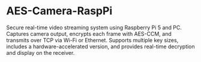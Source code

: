 # AES-Camera-RaspPi
Secure real-time video streaming system using Raspberry Pi 5 and PC. Captures camera output, encrypts each frame with AES-CCM, and transmits over TCP via Wi-Fi or Ethernet. Supports multiple key sizes, includes a hardware-accelerated version, and provides real-time decryption and display on the receiver.
